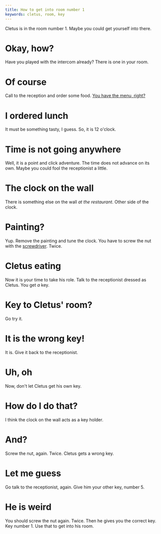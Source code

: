 ```yaml
---
title: How to get into room number 1
keywords: cletus, room, key
---
```


Cletus is in the room number 1. Maybe you could get yourself into there.

# Okay, how?
Have you played with the intercom already? There is one in your room.

# Of course
Call to the reception and order some food. [You have the menu, right?](09-menu.md)

# I ordered lunch
It must be something tasty, I guess. So, it is 12 o'clock.

# Time is not going anywhere
Well, it is a point and click adventure. The time does not advance on its own. Maybe you could fool the receptionist a little.

# The clock on the wall
There is something else on the wall *at the restaurant*. Other side of the clock.

# Painting?
Yup. Remove the painting and tune the clock. You have to screw the nut with the [screwdriver](10-screwdriver.md). Twice.

# Cletus eating
Now it is your time to take his role. Talk to the receptionist dressed as Cletus. You get *a* key.

# Key to Cletus' room?
Go try it.

# It is the wrong key!
It is. Give it back to the receptionist.

# Uh, oh
Now, don't let Cletus get his own key.

# How do I do that?
I think the clock on the wall acts as a key holder.

# And?
Screw the nut, again. Twice. Cletus gets a wrong key.

# Let me guess
Go talk to the receptionist, again. Give him your other key, number 5.

# He is weird
You should screw the nut again. Twice. Then he gives you the correct key. Key number 1. Use that to get into his room.